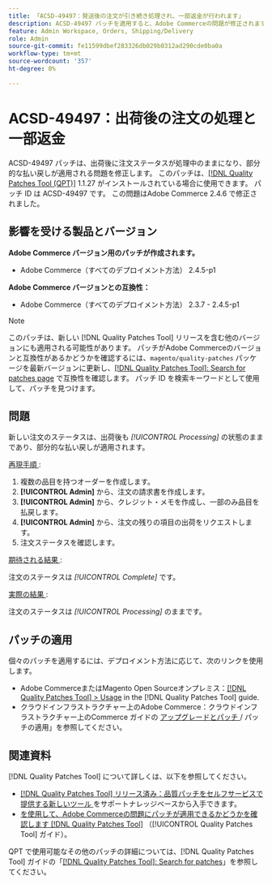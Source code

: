 ```yaml
---
title: 「ACSD-49497：発送後の注文が引き続き処理され、一部返金が行われます」
description: ACSD-49497 パッチを適用すると、Adobe Commerceの問題が修正されます。この問題では、出荷後も注文ステータスが処理中のままになり、部分的な払い戻しが適用されます。
feature: Admin Workspace, Orders, Shipping/Delivery
role: Admin
source-git-commit: fe11599dbef283326db029b0312ad290cde0ba0a
workflow-type: tm+mt
source-wordcount: '357'
ht-degree: 0%

---
```


# ACSD-49497：出荷後の注文の処理と一部返金

ACSD-49497 パッチは、出荷後に注文ステータスが処理中のままになり、部分的な払い戻しが適用される問題を修正します。 このパッチは、[[!DNL Quality Patches Tool (QPT)]](https://experienceleague.adobe.com/en/docs/commerce-knowledge-base/kb/announcements/commerce-announcements/magento-quality-patches-released-new-tool-to-self-serve-quality-patches) 1.1.27 がインストールされている場合に使用できます。 パッチ ID は ACSD-49497 です。 この問題はAdobe Commerce 2.4.6 で修正されました。

## 影響を受ける製品とバージョン

**Adobe Commerce バージョン用のパッチが作成されます。**

* Adobe Commerce（すべてのデプロイメント方法） 2.4.5-p1

**Adobe Commerce バージョンとの互換性：**

* Adobe Commerce（すべてのデプロイメント方法） 2.3.7 - 2.4.5-p1

>[!NOTE]
>
>このパッチは、新しい [!DNL Quality Patches Tool] リリースを含む他のバージョンにも適用される可能性があります。 パッチがAdobe Commerceのバージョンと互換性があるかどうかを確認するには、`magento/quality-patches` パッケージを最新バージョンに更新し、[[!DNL Quality Patches Tool]: Search for patches page](https://experienceleague.adobe.com/tools/commerce-quality-patches/index.html) で互換性を確認します。 パッチ ID を検索キーワードとして使用して、パッチを見つけます。

## 問題

新しい注文のステータスは、出荷後も *[!UICONTROL Processing]* の状態のままであり、部分的な払い戻しが適用されます。

<u> 再現手順 </u>:

1. 複数の品目を持つオーダーを作成します。
1. **[!UICONTROL Admin]** から、注文の請求書を作成します。
1. **[!UICONTROL Admin]** から、クレジット・メモを作成し、一部のみ品目を払戻します。
1. **[!UICONTROL Admin]** から、注文の残りの項目の出荷をリクエストします。
1. 注文ステータスを確認します。

<u> 期待される結果 </u>:

注文のステータスは *[!UICONTROL Complete]* です。

<u> 実際の結果 </u>:

注文のステータスは *[!UICONTROL Processing]* のままです。

## パッチの適用

個々のパッチを適用するには、デプロイメント方法に応じて、次のリンクを使用します。

* Adobe CommerceまたはMagento Open Sourceオンプレミス：[[!DNL Quality Patches Tool] > Usage](/help/tools/quality-patches-tool/usage.md) in the [!DNL Quality Patches Tool] guide.
* クラウドインフラストラクチャー上のAdobe Commerce：クラウドインフラストラクチャー上のCommerce ガイドの [ アップグレードとパッチ ](https://experienceleague.adobe.com/docs/commerce-cloud-service/user-guide/develop/upgrade/apply-patches.html)/ パッチの適用」を参照してください。

## 関連資料

[!DNL Quality Patches Tool] について詳しくは、以下を参照してください。

* [[!DNL Quality Patches Tool]  リリース済み：品質パッチをセルフサービスで提供する新しいツール ](https://experienceleague.adobe.com/en/docs/commerce-knowledge-base/kb/announcements/commerce-announcements/magento-quality-patches-released-new-tool-to-self-serve-quality-patches) をサポートナレッジベースから入手できます。
* [ を使用して、Adobe Commerceの問題にパッチが適用できるかどうかを確認します  [!DNL Quality Patches Tool]](/help/tools/quality-patches-tool/patches-available-in-qpt/check-patch-for-magento-issue-with-magento-quality-patches.md) （[!UICONTROL Quality Patches Tool] ガイド）。


QPT で使用可能なその他のパッチの詳細については、[!DNL Quality Patches Tool] ガイドの「[[!DNL Quality Patches Tool]: Search for patches](https://experienceleague.adobe.com/tools/commerce-quality-patches/index.html)」を参照してください。
